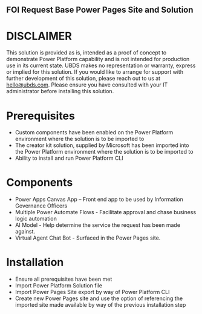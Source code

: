 ## FOI Request Base Power Pages Site and Solution

# DISCLAIMER

This solution is provided as is, intended as a proof of concept to demonstrate Power Platform capability and is not intended for production use in its current state. UBDS makes no representation or warranty, express or implied for this solution. If you would like to arrange for support with further development of this solution, please reach out to us at hello@ubds.com. Please ensure you have consulted with your IT administrator before installing this solution.

# Prerequisites
- Custom components have been enabled on the Power Platform environment where the solution is to be imported to
- The creator kit solution, supplied by Microsoft has been imported into the Power Platform environment where the solution is to be imported to
- Ability to install and run Power Platform CLI

# Components
- Power Apps Canvas App – Front end app to be used by Information Governance Officers
- Multiple Power Automate Flows - Facilitate approval and chase business logic automation
- AI Model - Help determine the service the request has been made against.
- Virtual Agent Chat Bot - Surfaced in the Power Pages site.

# Installation
- Ensure all prerequisites have been met
- Import Power Platform Solution file
- Import Power Pages Site export by way of Power Platform CLI
- Create new Power Pages site and use the option of referencing the imported site made available by way of the previous installation step
